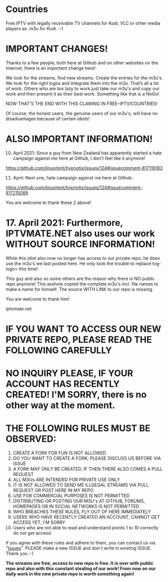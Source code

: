 # Countries
Free IPTV with legally receivable TV channels for Kodi, VLC or other media players as .m3u for Kodi. :-)

# IMPORTANT CHANGES!

Thanks to a few people, both here at Github and on other websites on the Internet, there is an important change here!

We look for the streams, find new streams. Create the entries for the m3u's. We look for the right logos and integrate them into the m3u. That’s all a lot of work. Others who are too lazy to work just take our m3u's and copy our work and then present it as their best work. Something like that is a NoGo!

NOW THAT'S THE END WITH THIS CLAWING IN FREE-IPTV/COUNTRIES!

Of course, the honest users, the genuine users of our m3u's, will have no disadvantages because of certain idiots!

# ALSO IMPORTANT INFORMATION!

10. April 2021: Since a guy from New Zealand has apparently started a hate campaign against me here at Github, I don't feel like it anymore!

https://github.com/linuxmint/hypnotix/issues/124#issuecomment-817116183

11. April: Next one,  hate campaign against me here at Github:

https://github.com/linuxmint/hypnotix/issues/124#issuecomment-817215089

You are welcome to thank these 2 above!

# 17. April 2021: Furthermore, IPTVMATE.NET also uses our work WITHOUT SOURCE INFORMATION! 

While this idiot also now no longer has access to our private repo, he does use the m3u's we last posted here. He only took the trouble to replace tvg-logo= this time!  

This guy and also so some others are the reason why there is NO public repo anymore! This asshole copied the complete m3u's incl. file names to make a name for himself. The source WITH LINK to our repo is missing.

You are welcome to thank him!

iptvmate.net

# IF YOU WANT TO ACCESS OUR NEW PRIVATE REPO, PLEASE READ THE FOLLOWING CAREFULLY

# NO INQUIRY PLEASE, IF YOUR ACCOUNT HAS RECENTLY CREATED! I'M SORRY, there is no other way at the moment.

# THE FOLLOWING RULES MUST BE OBSERVED:

1. CREATE A FORK FOR FUN IS NOT ALLOWED
2. DO YOU WANT TO CREATE A FORK; PLEASE DISCUSS US BEFORE VIA ISSUE
3. A FORK MAY ONLY BE CREATED, IF THEN THERE ALSO COMES A PULL REQUEST
4. ALL M3Us ARE INTENDED FOR PRIVATE USE ONLY
5. IT IS NOT ALLOWED TO SEND ME ILLGEGAL STREAMS VIA PULL REQUEST OR POST HERE IN MY REPO
6. USE FOR COMMERCIAL PURPOSES IS NOT PERMITTED
7. DISTRIBUTING OR POSTING OUR M3U´s AT GITHUB, FORUMS, HOMEPAGES OR IN SOCIAL NETWORKS IS NOT PERMITTED
8. WHO BREACHES THESE RULES, FLY OUT OF HERE IMMEDIATELY
9. USERS WHO HAVE RECENTLY CREATED AN ACCOUNT, CANNOT GET ACCESS YET, I'M SORRY
10. Users who are not able to read and understand points 1 to 10 correctly do not get access!

If you agree with these rules and adhere to them, you can contact us via "[Issues](https://github.com/Free-IPTV/Countries/issues)". PLEASE make a new ISSUE and don´t write in existing ISSUE. Thank you :-)

**The streams are free, access to new repo is free. It is over with public repo and also with this constant stealing of our work! From now on our daily work in the new private repo is worth something again!**
